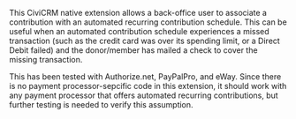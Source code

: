 This CiviCRM native extension allows a back-office user to associate a contribution with an automated recurring contribution schedule. This can be useful when an automated contribution schedule experiences a missed transaction (such as the credit card was over its spending limit, or a Direct Debit failed) and the donor/member has mailed a check to cover the missing transaction.
  
  
  This has been tested with Authorize.net, PayPalPro, and eWay. Since there is no payment processor-sepcific code in this extension, it should work with any payment processor that offers automated recurring contributions, but further testing is needed to verify this assumption.
  
  
  
  
  
  